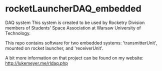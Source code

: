 # rocketLauncherDAQ_embedded
DAQ system
This system is created to be used by Rocketry Division members of Students' Space Association at Warsaw University of Technology.

This repo contains software for two embedded systems: 'transmitterUnit', mounted on rocket launcher, and 'receiverUnit'.

A bit more information on that project can be found on my website: http://lukemeyer.me/rldaq.php
